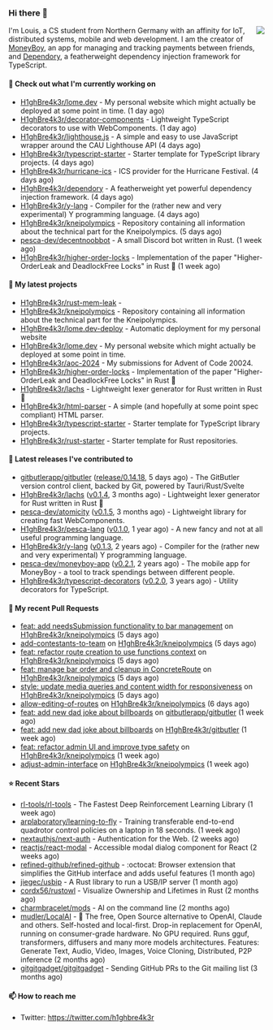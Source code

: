 ### Hi there 👋


<img align="right" src="https://github-readme-stats.vercel.app/api?username=h1ghbre4k3r">

I'm Louis, a CS student from Northern Germany with an affinity for IoT, distributed systems, mobile and web development. I am the creator of [MoneyBoy](https://github.com/pesca-dev/moneyboy-app), an app for managing and tracking payments between friends, and [Dependory](https://github.com/H1ghBre4k3r/dependory), a featherweight dependency injection framework for TypeScript.

#### 👷 Check out what I'm currently working on

- [H1ghBre4k3r/lome.dev](https://github.com/H1ghBre4k3r/lome.dev) - My personal website which might actually be deployed at some point in time. (1 day ago)
- [H1ghBre4k3r/decorator-components](https://github.com/H1ghBre4k3r/decorator-components) - Lightweight TypeScript decorators to use with WebComponents. (1 day ago)
- [H1ghBre4k3r/lighthouse.js](https://github.com/H1ghBre4k3r/lighthouse.js) - A simple and easy to use JavaScript wrapper around the CAU Lighthouse API (4 days ago)
- [H1ghBre4k3r/typescript-starter](https://github.com/H1ghBre4k3r/typescript-starter) - Starter template for TypeScript library projects. (4 days ago)
- [H1ghBre4k3r/hurricane-ics](https://github.com/H1ghBre4k3r/hurricane-ics) - ICS provider for the Hurricane Festival. (4 days ago)
- [H1ghBre4k3r/dependory](https://github.com/H1ghBre4k3r/dependory) - A featherweight yet powerful dependency injection framework. (4 days ago)
- [H1ghBre4k3r/y-lang](https://github.com/H1ghBre4k3r/y-lang) - Compiler for the (rather new and very experimental) Y programming language.  (4 days ago)
- [H1ghBre4k3r/kneipolympics](https://github.com/H1ghBre4k3r/kneipolympics) - Repository containing all information about the technical part for the Kneipolympics. (5 days ago)
- [pesca-dev/decentnoobbot](https://github.com/pesca-dev/decentnoobbot) - A small Discord bot written in Rust. (1 week ago)
- [H1ghBre4k3r/higher-order-locks](https://github.com/H1ghBre4k3r/higher-order-locks) - Implementation of the paper &#34;Higher-OrderLeak and DeadlockFree Locks&#34; in Rust 🦀 (1 week ago)

#### 🌱 My latest projects

- [H1ghBre4k3r/rust-mem-leak](https://github.com/H1ghBre4k3r/rust-mem-leak) - 
- [H1ghBre4k3r/kneipolympics](https://github.com/H1ghBre4k3r/kneipolympics) - Repository containing all information about the technical part for the Kneipolympics.
- [H1ghBre4k3r/lome.dev-deploy](https://github.com/H1ghBre4k3r/lome.dev-deploy) - Automatic deployment for my personal website
- [H1ghBre4k3r/lome.dev](https://github.com/H1ghBre4k3r/lome.dev) - My personal website which might actually be deployed at some point in time.
- [H1ghBre4k3r/aoc-2024](https://github.com/H1ghBre4k3r/aoc-2024) - My submissions for Advent of Code 20024.
- [H1ghBre4k3r/higher-order-locks](https://github.com/H1ghBre4k3r/higher-order-locks) - Implementation of the paper &#34;Higher-OrderLeak and DeadlockFree Locks&#34; in Rust 🦀
- [H1ghBre4k3r/lachs](https://github.com/H1ghBre4k3r/lachs) - Lightweight lexer generator for Rust written in Rust 🦀
- [H1ghBre4k3r/html-parser](https://github.com/H1ghBre4k3r/html-parser) - A simple (and hopefully at some point spec compliant) HTML parser.
- [H1ghBre4k3r/typescript-starter](https://github.com/H1ghBre4k3r/typescript-starter) - Starter template for TypeScript library projects.
- [H1ghBre4k3r/rust-starter](https://github.com/H1ghBre4k3r/rust-starter) - Starter template for Rust repositories.

#### 🔭 Latest releases I've contributed to

- [gitbutlerapp/gitbutler](https://github.com/gitbutlerapp/gitbutler) ([release/0.14.18](https://github.com/gitbutlerapp/gitbutler/releases/tag/release/0.14.18), 5 days ago) - The GitButler version control client, backed by Git, powered by Tauri/Rust/Svelte
- [H1ghBre4k3r/lachs](https://github.com/H1ghBre4k3r/lachs) ([v0.1.4](https://github.com/H1ghBre4k3r/lachs/releases/tag/v0.1.4), 3 months ago) - Lightweight lexer generator for Rust written in Rust 🦀
- [pesca-dev/atomicity](https://github.com/pesca-dev/atomicity) ([v0.1.5](https://github.com/pesca-dev/atomicity/releases/tag/v0.1.5), 3 months ago) - Lightweight library for creating fast WebComponents.
- [H1ghBre4k3r/pesca-lang](https://github.com/H1ghBre4k3r/pesca-lang) ([v0.1.0](https://github.com/H1ghBre4k3r/pesca-lang/releases/tag/v0.1.0), 1 year ago) - A new fancy and not at all useful programming language.
- [H1ghBre4k3r/y-lang](https://github.com/H1ghBre4k3r/y-lang) ([v0.1.3](https://github.com/H1ghBre4k3r/y-lang/releases/tag/v0.1.3), 2 years ago) - Compiler for the (rather new and very experimental) Y programming language. 
- [pesca-dev/moneyboy-app](https://github.com/pesca-dev/moneyboy-app) ([v0.2.1](https://github.com/pesca-dev/moneyboy-app/releases/tag/v0.2.1), 2 years ago) - The mobile app for MoneyBoy - a tool to track spendings between different people.
- [H1ghBre4k3r/typescript-decorators](https://github.com/H1ghBre4k3r/typescript-decorators) ([v0.2.0](https://github.com/H1ghBre4k3r/typescript-decorators/releases/tag/v0.2.0), 3 years ago) - Utility decorators for TypeScript.

#### 🔨 My recent Pull Requests

- [feat: add needsSubmission functionality to bar management](https://github.com/H1ghBre4k3r/kneipolympics/pull/76) on [H1ghBre4k3r/kneipolympics](https://github.com/H1ghBre4k3r/kneipolympics) (5 days ago)
- [add-contestants-to-team](https://github.com/H1ghBre4k3r/kneipolympics/pull/75) on [H1ghBre4k3r/kneipolympics](https://github.com/H1ghBre4k3r/kneipolympics) (5 days ago)
- [feat: refactor route creation to use functions context](https://github.com/H1ghBre4k3r/kneipolympics/pull/74) on [H1ghBre4k3r/kneipolympics](https://github.com/H1ghBre4k3r/kneipolympics) (5 days ago)
- [feat: manage bar order and cleanup in ConcreteRoute](https://github.com/H1ghBre4k3r/kneipolympics/pull/73) on [H1ghBre4k3r/kneipolympics](https://github.com/H1ghBre4k3r/kneipolympics) (5 days ago)
- [style: update media queries and content width for responsiveness](https://github.com/H1ghBre4k3r/kneipolympics/pull/72) on [H1ghBre4k3r/kneipolympics](https://github.com/H1ghBre4k3r/kneipolympics) (5 days ago)
- [allow-editing-of-routes](https://github.com/H1ghBre4k3r/kneipolympics/pull/71) on [H1ghBre4k3r/kneipolympics](https://github.com/H1ghBre4k3r/kneipolympics) (6 days ago)
- [feat: add new dad joke about billboards](https://github.com/gitbutlerapp/gitbutler/pull/8054) on [gitbutlerapp/gitbutler](https://github.com/gitbutlerapp/gitbutler) (1 week ago)
- [feat: add new dad joke about billboards](https://github.com/H1ghBre4k3r/gitbutler/pull/4) on [H1ghBre4k3r/gitbutler](https://github.com/H1ghBre4k3r/gitbutler) (1 week ago)
- [feat: refactor admin UI and improve type safety](https://github.com/H1ghBre4k3r/kneipolympics/pull/65) on [H1ghBre4k3r/kneipolympics](https://github.com/H1ghBre4k3r/kneipolympics) (1 week ago)
- [adjust-admin-interface](https://github.com/H1ghBre4k3r/kneipolympics/pull/64) on [H1ghBre4k3r/kneipolympics](https://github.com/H1ghBre4k3r/kneipolympics) (1 week ago)

#### ⭐ Recent Stars

- [rl-tools/rl-tools](https://github.com/rl-tools/rl-tools) - The Fastest Deep Reinforcement Learning Library (1 week ago)
- [arplaboratory/learning-to-fly](https://github.com/arplaboratory/learning-to-fly) - Training transferable end-to-end quadrotor control policies on a laptop in 18 seconds.  (1 week ago)
- [nextauthjs/next-auth](https://github.com/nextauthjs/next-auth) - Authentication for the Web. (2 weeks ago)
- [reactjs/react-modal](https://github.com/reactjs/react-modal) - Accessible modal dialog component for React (2 weeks ago)
- [refined-github/refined-github](https://github.com/refined-github/refined-github) - :octocat: Browser extension that simplifies the GitHub interface and adds useful features (1 month ago)
- [jiegec/usbip](https://github.com/jiegec/usbip) - A Rust library to run a USB/IP server (1 month ago)
- [cordx56/rustowl](https://github.com/cordx56/rustowl) - Visualize Ownership and Lifetimes in Rust (2 months ago)
- [charmbracelet/mods](https://github.com/charmbracelet/mods) - AI on the command line (2 months ago)
- [mudler/LocalAI](https://github.com/mudler/LocalAI) - :robot: The free, Open Source alternative to OpenAI, Claude and others. Self-hosted and local-first. Drop-in replacement for OpenAI,  running on consumer-grade hardware. No GPU required. Runs gguf, transformers, diffusers and many more models architectures. Features: Generate Text, Audio, Video, Images, Voice Cloning, Distributed, P2P inference (2 months ago)
- [gitgitgadget/gitgitgadget](https://github.com/gitgitgadget/gitgitgadget) - Sending GitHub PRs to the Git mailing list (3 months ago)

#### 📫 How to reach me

- Twitter: https://twitter.com/h1ghbre4k3r
